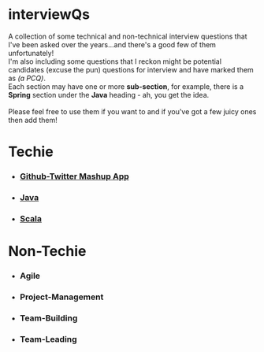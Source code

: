 # interviewQs
A collection of some technical and non-technical interview questions that I've been asked over the years...and there's a good few of them unfortunately!<br>
I'm also including some questions that I reckon might be potential candidates (excuse the pun) questions for interview and have marked them as *(a PCQ)*.<br>
Each section may have one or more **sub-section**, for example, there is a **Spring** section under the **Java** heading - ah, you get the idea.<br><br>
Please feel free to use them if you want to and if you've got a few juicy ones then add them!

# Techie
* ### [Github-Twitter Mashup App](github-twitter-mashup-app/README.md)
* ### [Java](java/README.md)
* ### [Scala](scala/README.md)

# Non-Techie
* ### Agile
* ### Project-Management
* ### Team-Building
* ### Team-Leading
